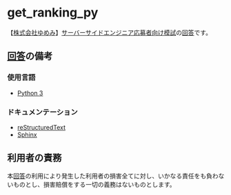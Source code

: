 # get_ranking_py
【[株式会社ゆめみ](https://www.yumemi.co.jp/)】[サーバーサイドエンジニア応募者向け模試](https://www.yumemi.co.jp/serverside_recruit)の[回答](https://github.com/ghsable/get_ranking_py)です。

## [回答](https://github.com/ghsable/get_ranking_py)の備考

### 使用言語
- [Python 3](https://www.python.org/)

### ドキュメンテーション
- [reStructuredText](https://docutils.sourceforge.io/rst.html)
- [Sphinx](https://www.sphinx-doc.org/en/master/)

## 利用者の責務
本[回答](https://github.com/ghsable/get_ranking_py)の利用により発生した利用者の損害全てに対し、いかなる責任をも負わないものとし、損害賠償をする一切の義務はないものとします。
